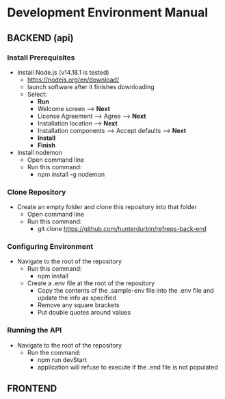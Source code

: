 
# Development Environment Manual
## BACKEND (api)
### Install Prerequisites
- Install Node.js (v14.18.1 is tested)
  -  https://nodejs.org/en/download/
  -  launch software after it finishes downloading
  -  Select:
      - **Run**
      - Welcome screen --> **Next**
      - License Agreement --> Agree --> **Next**
      - Installation location --> **Next**
      - Installation components --> Accept defaults --> **Next**
      - **Install**
      - **Finish**
- Install nodemon
  - Open command line 
  - Run this command:
    - npm install -g nodemon
### Clone Repository 
- Create an empty folder and clone this repository into that folder
  - Open command line
  - Run this command: 
    - git clone https://github.com/hunterdurbin/refreps-back-end
### Configuring Environment
- Navigate to the root of the repository 
  - Run this command:
    - npm install
  - Create a .env file at the root of the repository
    - Copy the contents of the .sample-env file into the .env file and update the info as specified
    - Remove any square brackets
    - Put double quotes around values
### Running the API
- Navigate to the root of the repository
  - Run the command:
    - npm run devStart
    - application will refuse to execute if the .end file is not populated

## FRONTEND
